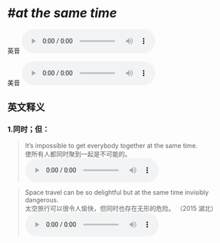 # ***\#at the same time*** 
英音
<audio src="./media/at the same time1_AAC.aac" controls="controls"></audio>

美音
<audio src="./media/at the same time2_AAC.aac" controls="controls"></audio>



  

英文释义
---
### 1.**同时；但：**  

 > It’s impossible to get everybody together at the same time.   
 > 使所有人都同时聚到一起是不可能的。    
<audio src="./media/time-14.aac" controls="controls"></audio>

 > Space travel can be so delightful but at the same time invisibly dangerous.   
 > 太空旅行可以很令人愉快，但同时也存在无形的危险。  （2015 湖北）  
<audio src="./media/time012.aac" controls="controls"></audio>


